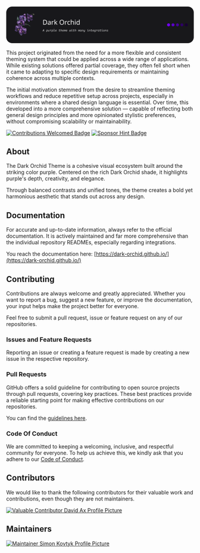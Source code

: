 ![Dark Orchid Banner](../banner.png)

This project originated from the need for a more flexible and consistent theming system that could be applied across a wide range of applications. While existing solutions offered partial coverage, they often fell short when it came to adapting to specific design requirements or maintaining coherence across multiple contexts.

The initial motivation stemmed from the desire to streamline theming workflows and reduce repetitive setup across projects, especially in environments where a shared design language is essential. Over time, this developed into a more comprehensive solution — capable of reflecting both general design principles and more opinionated stylistic preferences, without compromising scalability or maintainability.

[![Contributions Welcomed Badge](https://img.shields.io/badge/contributions-welcomed-7300ff?labelColor=27272a)](#contributing)
[![Sponsor Hint Badge](https://img.shields.io/badge/❤️-Sponsor_it-%23dc2626?style=flat&labelColor=27272a)](https://github.com/sponsors/simonkovtyk/)

## About
The Dark Orchid Theme is a cohesive visual ecosystem built around the striking color purple. Centered on the rich Dark Orchid shade, it highlights purple's depth, creativity, and elegance.

Through balanced contrasts and unified tones, the theme creates a bold yet harmonious aesthetic that stands out across any design.

## Documentation
For accurate and up-to-date information, always refer to the official documentation.
It is actively maintained and far more comprehensive than the individual repository READMEs, especially regarding integrations.

You reach the documentation here: [https://dark-orchid.github.io/](https://dark-orchid.github.io/)

## Contributing
Contributions are always welcome and greatly appreciated. Whether you want to report a bug, suggest a new feature, or improve the documentation, your input helps make the project better for everyone.

Feel free to submit a pull request, issue or feature request on any of our repositories.

### Issues and Feature Requests
Reporting an issue or creating a feature request is made by creating a new issue in the respective repository.

### Pull Requests
GitHub offers a solid guideline for contributing to open source projects through pull requests, covering key practices. These best practices provide a reliable starting point for making effective contributions on our repositories.

You can find the [guidelines here](https://docs.github.com/get-started/exploring-projects-on-github/contributing-to-a-project).

### Code Of Conduct
We are committed to keeping a welcoming, inclusive, and respectful community for everyone. To help us achieve this, we kindly ask that you adhere to our [Code of Conduct](../CODE_OF_CONDUCT.md).

## Contributors
We would like to thank the following contributors for their valuable work and contributions, even though they are not maintainers.

<a href="https://github.com/David-Ax"><img width="48" height="48" alt="Valuable Contributor David Ax Profile Picture" src="https://avatars.githubusercontent.com/u/139687482" /></a>

## Maintainers
<a href="https://github.com/simonkovtyk"><img width="48" height="48" alt="Maintainer Simon Kovtyk Profile Picture" src="https://avatars.githubusercontent.com/u/118692651" /></a>
